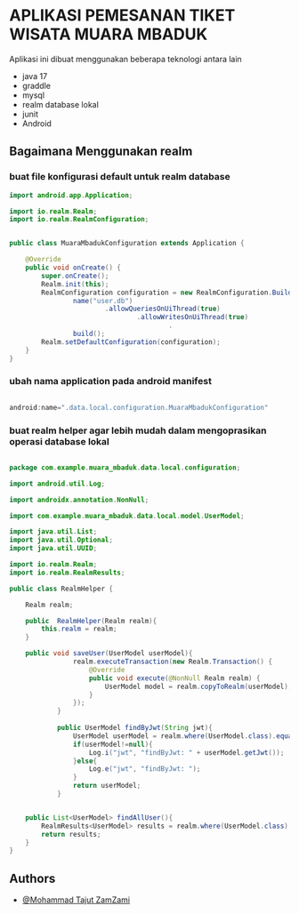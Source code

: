 
# APLIKASI PEMESANAN TIKET WISATA MUARA MBADUK

Aplikasi ini dibuat menggunakan beberapa teknologi antara lain
- java 17
- graddle
- mysql
- realm database lokal
- junit
- Android




## Bagaimana Menggunakan realm

### buat file konfigurasi default untuk realm database

```java
import android.app.Application;

import io.realm.Realm;
import io.realm.RealmConfiguration;


public class MuaraMbadukConfiguration extends Application {

    @Override
    public void onCreate() {
        super.onCreate();
        Realm.init(this);
        RealmConfiguration configuration = new RealmConfiguration.Builder().
                name("user.db")
                        .allowQueriesOnUiThread(true)
                                .allowWritesOnUiThread(true)
                                        .
                build();
        Realm.setDefaultConfiguration(configuration);
    }
}

```

### ubah nama application pada android manifest
``` java

android:name=".data.local.configuration.MuaraMbadukConfiguration"

```

### buat realm helper agar lebih mudah dalam mengoprasikan operasi database lokal

``` java

package com.example.muara_mbaduk.data.local.configuration;

import android.util.Log;

import androidx.annotation.NonNull;

import com.example.muara_mbaduk.data.local.model.UserModel;

import java.util.List;
import java.util.Optional;
import java.util.UUID;

import io.realm.Realm;
import io.realm.RealmResults;

public class RealmHelper {

    Realm realm;

    public  RealmHelper(Realm realm){
        this.realm = realm;
    }

    public void saveUser(UserModel userModel){
                realm.executeTransaction(new Realm.Transaction() {
                    @Override
                    public void execute(@NonNull Realm realm) {
                        UserModel model = realm.copyToRealm(userModel);
                    }
                });
            }
            
            public UserModel findByJwt(String jwt){
                UserModel userModel = realm.where(UserModel.class).equalTo("jwt" , jwt).findFirst();
                if(userModel!=null){
                    Log.i("jwt", "findByJwt: " + userModel.getJwt());
                }else{
                    Log.e("jwt", "findByJwt: ");
                }
                return userModel;
            }


    public List<UserModel> findAllUser(){
        RealmResults<UserModel> results = realm.where(UserModel.class).findAll();
        return results;
    }
}

```


## Authors

- [@Mohammad Tajut ZamZami](https://www.github.com/tajutzam)

